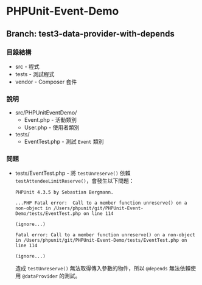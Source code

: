 PHPUnit-Event-Demo
==================

## Branch: test3-data-provider-with-depends

### 目錄結構
* src - 程式
* tests - 測試程式
* vendor - Composer 套件

### 說明

* src/PHPUnitEventDemo/
    * Event.php - 活動類別
    * User.php - 使用者類別
* tests/
    * EventTest.php - 測試 `Event` 類別

### 問題
* tests/EventTest.php - 將 `testUnreserve()` 依賴 `testAttendeeLimitReserve()`，會發生以下問題：
    ```
    PHPUnit 4.3.5 by Sebastian Bergmann.

    ...PHP Fatal error:  Call to a member function unreserve() on a non-object in /Users/phpunit/git/PHPUnit-Event-Demo/tests/EventTest.php on line 114

    (ignore...)

    Fatal error: Call to a member function unreserve() on a non-object in /Users/phpunit/git/PHPUnit-Event-Demo/tests/EventTest.php on line 114

    (ignore...)
    ``` 

    造成 `testUnreserve()` 無法取得傳入參數的物件，所以 `@depends` 無法依賴使用 `@dataProvider` 的測試。